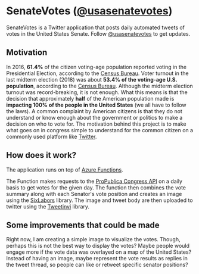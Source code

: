 # SenateVotes ([@usasenatevotes](https://twitter.com/usasenatevotes))
SenateVotes is a Twitter application that posts daily automated tweets of votes in the United States Senate. Follow [@usasenatevotes](https://twitter.com/usasenatevotes) to get updates.

## Motivation
In 2016, **61.4%** of the citizen voting-age population reported voting in the Presidential Election, according to the [Census Bureau](https://www.census.gov/newsroom/blogs/random-samplings/2017/05/voting_in_america.html). Voter turnout in the last midterm election (2018) was about **53.4% of the voting-age U.S. population**, according to the [Census Bureau](https://www.census.gov/library/stories/2019/04/behind-2018-united-states-midterm-election-turnout.html). Although the midterm election turnout was record-breaking, it is not enough. What this means is that the decision that approximately **half** of the American population made is **impacting 100% of the people in the United States** (we all have to follow the laws). A common complaint by American citizens is that they do not understand or know enough about the government or politics to make a decision on who to vote for. The motivation behind this project is to make what goes on in congress simple to understand for the common citizen on a commonly used platform like [Twitter](https://twitter.com/). 

## How does it work?

The application runs on top of [Azure Functions](https://azure.microsoft.com/en-us/services/functions/). 

The Function makes requests to the [ProPublica Congress API](https://projects.propublica.org/api-docs/congress-api/) on a daily basis to get votes for the given day. The function then combines the vote summary along with each Senator's vote position and creates an image using the [SixLabors](https://github.com/SixLabors) library. The image and tweet body are then uploaded to twitter using the [Tweetinvi](https://github.com/linvi/tweetinvi/wiki) library.

## Some improvements that could be made

Right now, I am creating a simple image to visualize the votes. Though, perhaps this is not the best way to display the votes? Maybe people would engage more if the vote data was overlayed on a map of the United States? Instead of having an image, maybe represent the vote results as replies in the tweet thread, so people can like or retweet specific senator positions?
